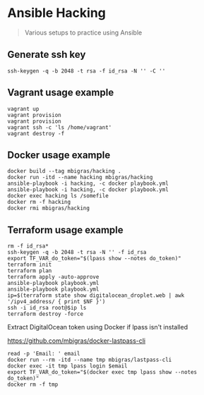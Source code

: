 # Ansible Hacking

> Various setups to practice using Ansible

## Generate ssh key

```
ssh-keygen -q -b 2048 -t rsa -f id_rsa -N '' -C ''
```

## Vagrant usage example

```
vagrant up
vagrant provision
vagrant provision
vagrant ssh -c 'ls /home/vagrant'
vagrant destroy -f
```

## Docker usage example

```
docker build --tag mbigras/hacking .
docker run -itd --name hacking mbigras/hacking
ansible-playbook -i hacking, -c docker playbook.yml
ansible-playbook -i hacking, -c docker playbook.yml
docker exec hacking ls /somefile
docker rm -f hacking
docker rmi mbigras/hacking
```

## Terraform usage example

```
rm -f id_rsa*
ssh-keygen -q -b 2048 -t rsa -N '' -f id_rsa
export TF_VAR_do_token="$(lpass show --notes do_token)"
terraform init
terraform plan
terraform apply -auto-approve
ansible-playbook playbook.yml
ansible-playbook playbook.yml
ip=$(terraform state show digitalocean_droplet.web | awk '/ipv4_address/ { print $NF }')
ssh -i id_rsa root@$ip ls
terraform destroy -force
```

Extract DigitalOcean token using Docker if lpass isn't installed

https://github.com/mbigras/docker-lastpass-cli

```
read -p 'Email: ' email
docker run --rm -itd --name tmp mbigras/lastpass-cli
docker exec -it tmp lpass login $email
export TF_VAR_do_token="$(docker exec tmp lpass show --notes do_token)"
docker rm -f tmp
```